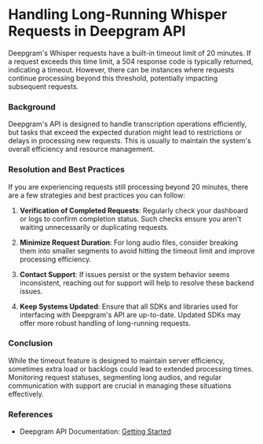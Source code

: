 # Handling Long-Running Whisper Requests in Deepgram API

Deepgram's Whisper requests have a built-in timeout limit of 20 minutes. If a request exceeds this time limit, a 504 response code is typically returned, indicating a timeout. However, there can be instances where requests continue processing beyond this threshold, potentially impacting subsequent requests.

### Background
Deepgram's API is designed to handle transcription operations efficiently, but tasks that exceed the expected duration might lead to restrictions or delays in processing new requests. This is usually to maintain the system's overall efficiency and resource management.

### Resolution and Best Practices
If you are experiencing requests still processing beyond 20 minutes, there are a few strategies and best practices you can follow:

1. **Verification of Completed Requests**: Regularly check your dashboard or logs to confirm completion status. Such checks ensure you aren't waiting unnecessarily or duplicating requests.

2. **Minimize Request Duration**: For long audio files, consider breaking them into smaller segments to avoid hitting the timeout limit and improve processing efficiency.

3. **Contact Support**: If issues persist or the system behavior seems inconsistent, reaching out for support will help to resolve these backend issues.

4. **Keep Systems Updated**: Ensure that all SDKs and libraries used for interfacing with Deepgram's API are up-to-date. Updated SDKs may offer more robust handling of long-running requests.

### Conclusion
While the timeout feature is designed to maintain server efficiency, sometimes extra load or backlogs could lead to extended processing times. Monitoring request statuses, segmenting long audios, and regular communication with support are crucial in managing these situations effectively.

### References
- Deepgram API Documentation: [Getting Started](https://developers.deepgram.com/docs/getting-started)